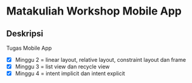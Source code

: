 # Matakuliah Workshop Mobile App
## Deskripsi
Tugas Mobile App
- [x] Minggu 2 = linear layout, relative layout, constraint layout dan frame 
- [x] Minggu 3 = list view dan recycle view
- [x] Minggu 4 = intent implicit dan intent explicit
